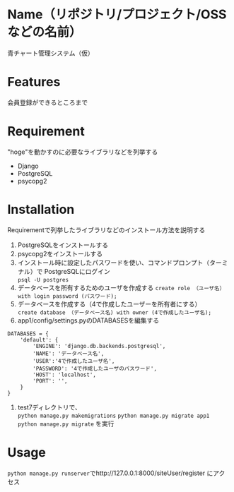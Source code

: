 # Name（リポジトリ/プロジェクト/OSSなどの名前）

青チャート管理システム（仮）  





# Features

会員登録ができるところまで 

# Requirement

"hoge"を動かすのに必要なライブラリなどを列挙する

* Django
* PostgreSQL
* psycopg2

# Installation

Requirementで列挙したライブラリなどのインストール方法を説明する

1. PostgreSQLをインストールする  
1. psycopg2をインストールする  
1. インストール時に設定したパスワードを使い、コマンドプロンプト（ターミナル）で  PostgreSQLにログイン  
```psql -U postgres```  
1. データベースを所有するためのユーザを作成する
```create role （ユーザ名） with login password (パスワード);```
1. データベースを作成する（4で作成したユーザーを所有者にする）  
```create database （データベース名) with owner (4で作成したユーザ名);```
1. app1/config/settings.pyのDATABASESを編集する
```
DATABASES = {
    'default': {
        'ENGINE': 'django.db.backends.postgresql',
        'NAME': 'データベース名',
        'USER':'4で作成したユーザ名',
        'PASSWORD': '4で作成したユーザのパスワード',
        'HOST': 'localhost',
        'PORT': '',
    }
}
```
1. test7ディレクトリで、     
```python manage.py makemigrations```
```python manage.py migrate app1```
```python manage.py migrate``` 
を実行  




# Usage

```python manage.py runserver```でhttp://127.0.0.1:8000/siteUser/register にアクセス  



